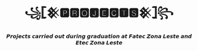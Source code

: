 <body>
<center>
<h1 align="center">꧁𓊈𒆜🅿🆁🅾🅹🅴🅲🆃🆂𒆜𓊉꧂</h1>
</center>
</body>
<div align="center">
  <p>𝙋𝙧𝙤𝙟𝙚𝙘𝙩𝙨 𝙘𝙖𝙧𝙧𝙞𝙚𝙙 𝙤𝙪𝙩 𝙙𝙪𝙧𝙞𝙣𝙜 𝙜𝙧𝙖𝙙𝙪𝙖𝙩𝙞𝙤𝙣 𝙖𝙩 𝙁𝙖𝙩𝙚𝙘 𝙕𝙤𝙣𝙖 𝙇𝙚𝙨𝙩𝙚 𝙖𝙣𝙙 𝙀𝙩𝙚𝙘 𝙕𝙤𝙣𝙖 𝙇𝙚𝙨𝙩𝙚</p>
</div>
